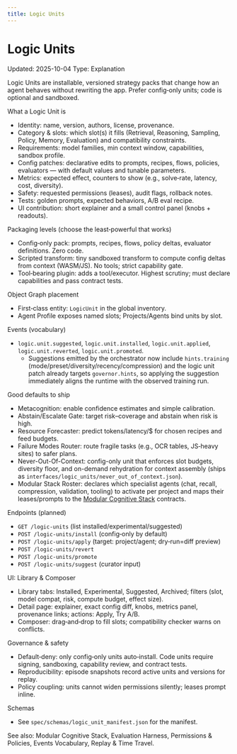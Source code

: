 ```yaml
---
title: Logic Units
---
```


# Logic Units
Updated: 2025-10-04
Type: Explanation

Logic Units are installable, versioned strategy packs that change how an agent behaves without rewriting the app. Prefer config‑only units; code is optional and sandboxed.

What a Logic Unit is
- Identity: name, version, authors, license, provenance.
- Category & slots: which slot(s) it fills (Retrieval, Reasoning, Sampling, Policy, Memory, Evaluation) and compatibility constraints.
- Requirements: model families, min context window, capabilities, sandbox profile.
- Config patches: declarative edits to prompts, recipes, flows, policies, evaluators — with default values and tunable parameters.
- Metrics: expected effect, counters to show (e.g., solve‑rate, latency, cost, diversity).
- Safety: requested permissions (leases), audit flags, rollback notes.
- Tests: golden prompts, expected behaviors, A/B eval recipe.
- UI contribution: short explainer and a small control panel (knobs + readouts).

Packaging levels (choose the least‑powerful that works)
- Config‑only pack: prompts, recipes, flows, policy deltas, evaluator definitions. Zero code.
- Scripted transform: tiny sandboxed transform to compute config deltas from context (WASM/JS). No tools; strict capability gate.
- Tool‑bearing plugin: adds a tool/executor. Highest scrutiny; must declare capabilities and pass contract tests.

Object Graph placement
- First‑class entity: `LogicUnit` in the global inventory.
- Agent Profile exposes named slots; Projects/Agents bind units by slot.

Events (vocabulary)
- `logic.unit.suggested`, `logic.unit.installed`, `logic.unit.applied`, `logic.unit.reverted`, `logic.unit.promoted`.
  - Suggestions emitted by the orchestrator now include `hints.training` (mode/preset/diversity/recency/compression) and the logic unit patch already targets `governor.hints`, so applying the suggestion immediately aligns the runtime with the observed training run.

Good defaults to ship
- Metacognition: enable confidence estimates and simple calibration.
- Abstain/Escalate Gate: target risk–coverage and abstain when risk is high.
- Resource Forecaster: predict tokens/latency/$ for chosen recipes and feed budgets.
- Failure Modes Router: route fragile tasks (e.g., OCR tables, JS‑heavy sites) to safer plans.
- Never-Out-Of-Context: config-only unit that enforces slot budgets, diversity floor, and on-demand rehydration for context assembly (ships as `interfaces/logic_units/never_out_of_context.json`).
- Modular Stack Roster: declares which specialist agents (chat, recall, compression, validation, tooling) to activate per project and maps their leases/prompts to the [Modular Cognitive Stack](modular_cognitive_stack.md) contracts.

Endpoints (planned)
- `GET /logic-units` (list installed/experimental/suggested)
- `POST /logic-units/install` (config‑only by default)
- `POST /logic-units/apply` (target: project/agent; dry‑run=diff preview)
- `POST /logic-units/revert`
- `POST /logic-units/promote`
- `POST /logic-units/suggest` (curator input)

UI: Library & Composer
- Library tabs: Installed, Experimental, Suggested, Archived; filters (slot, model compat, risk, compute budget, effect size).
- Detail page: explainer, exact config diff, knobs, metrics panel, provenance links; actions: Apply, Try A/B.
- Composer: drag‑and‑drop to fill slots; compatibility checker warns on conflicts.

Governance & safety
- Default‑deny: only config‑only units auto‑install. Code units require signing, sandboxing, capability review, and contract tests.
- Reproducibility: episode snapshots record active units and versions for replay.
- Policy coupling: units cannot widen permissions silently; leases prompt inline.

Schemas
- See `spec/schemas/logic_unit_manifest.json` for the manifest.

See also: Modular Cognitive Stack, Evaluation Harness, Permissions & Policies, Events Vocabulary, Replay & Time Travel.
